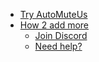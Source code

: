 - [Try AutoMuteUs](https://automute.us)
- [How 2 add more](https://github.com/readme-me/readme-me.github.io/blob/main/CONTRIBUTING.md)
  - [Join Discord](https://discord.gg/MytHgxYhgc)
  - [Need help?](https://github.com/readme-me/readme-me.github.io/issues)
